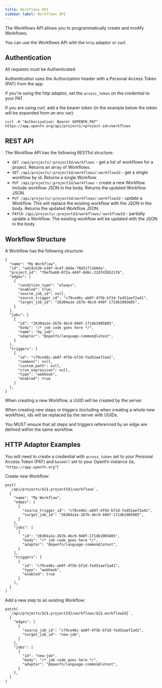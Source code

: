 ```yaml
---
title: Workflows API
sidebar_label: Workflows API
---
```


The Workflows API allows you to programmatically create and modify Workflows.

You can use the Workflows API with the `http` adaptor or curl.

## Authentication

All requests must be Authenticated.

Authentication uses the Authorization header with a Personal Access Token (PAT)
from the app.

If you're using the http adaptor, set the `access_token` on the credential to
your PAT.

If you are using curl, add a the bearer token (in the example below the token
will be expanded from an env var):

```
curl -H "Authorization: Bearer $OPENFN_PAT" https://app.openfn.org/api/projects/<project-id>/workflows
```

## REST API

The Workflow API has the following RESTful structure:

- `GET /api/projects/:projectId/workflows` - get a list of workflows for a
  project. Returns an array of Workflows.
- `GET /api/projects/:projectId/workflows/:workflowId` - get a single workflow
  by id. Returns a single Workflow.
- `PUT /api/projects/:projectId/workflows` - create a new Workflow. Include
  workflow JSON in the body. Returns the updated Workflow JSON.
- `PUT /api/projects/:projectId/workflows/:workflowId` - update a Workflow. This
  will replace the existing workflow with the JSON in the body. Returns the
  updated Workflow JSON.
- `PATCH /api/projects/:projectId/workflows/:workflowId` - partially update a
  Workflow. The existing workflow will be updated with the JSON in the body.

## Workflow Structure

A Workflow has the following structure:

```
{
  "name": "My Workflow",
  "id": "a414cb3b-e387-4c4f-b8de-70d51f1160da",
  "project_id": "79efba60-072a-4d4f-8d6c-22dfd3852176",
  "edges": [
    {
      "condition_type": "always",
      "enabled": true,
      "source_job_id": null,
      "source_trigger_id": "c79ce46c-ab0f-4f5b-bf2d-fed52aef2a41",
      "target_job_id": "26304a1e-267b-4bc9-940f-171db1905885",
    }
  ],
  "jobs": [
    {
      "id": "26304a1e-267b-4bc9-940f-171db1905885",
      "body": "/* job code goes here */",
      "name": "my-job",
      "adaptor": "@openfn/language-common@latest",
    }
  ],
  "triggers": [
    {
      "id": "c79ce46c-ab0f-4f5b-bf2d-fed52aef2a41",
      "comment": null,
      "custom_path": null,
      "cron_expression": null,
      "type": "webhook",
      "enabled": true
    }
  ],
}
```

When creating a new Workflow, a UUID will be created by the server.

When creating new steps or triggers (including when creating a whole new
workflow), ids will be replaced by the server with UUIDs.

You MUST ensure that all steps and triggers referenced by an edge are defined
within the same workflow.

## HTTP Adaptor Examples

You will need to create a credential with `access_token` set to your Personal
Access Token (PAT) and `baseUrl` set to your OpenFn instance (ie,
`"https://app.openfn.org"`)

Create new Workflow:

```
post(
  `/api/projects/${$.projectId}/workflows`,
  {
    "name": "My Workflow",
    "edges": [
      {
        "source_trigger_id": "c79ce46c-ab0f-4f5b-bf2d-fed52aef2a41",
        "target_job_id": "26304a1e-267b-4bc9-940f-171db1905885",
      }
    ],
    "jobs": [
      {
        "id": "26304a1e-267b-4bc9-940f-171db1905885",
        "body": "/* job code goes here */",
        "adaptor": "@openfn/language-common@latest",
      }
    ],
    "triggers": [
      {
        "id": "c79ce46c-ab0f-4f5b-bf2d-fed52aef2a41",
        "type": "webhook",
        "enabled": true
      }
    ],
  }
)
```

Add a new step to an existing Workflow:

```
patch(
  `/api/projects/${$.projectId}/workflows/${$.workflowId}`,
  {
    "edges": [
      {
        "source_job_id": "c79ce46c-ab0f-4f5b-bf2d-fed52aef2a41",
        "target_job_id": "new-job",
      }
    ],
    "jobs": [
      {
        "id": "new-job",
        "body": "/* job code goes here */",
        "adaptor": "@openfn/language-common@latest",
      }
    ],
  }
)
```
